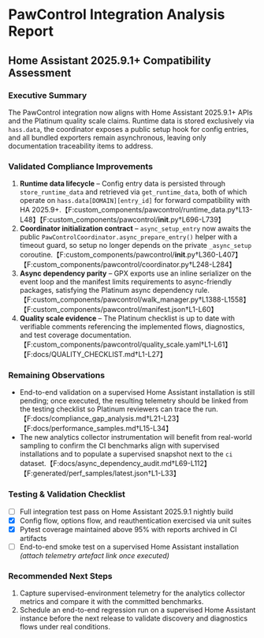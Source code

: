 # PawControl Integration Analysis Report
## Home Assistant 2025.9.1+ Compatibility Assessment

### Executive Summary
The PawControl integration now aligns with Home Assistant 2025.9.1+ APIs and the Platinum quality scale claims. Runtime data is stored exclusively via `hass.data`, the coordinator exposes a public setup hook for config entries, and all bundled exporters remain asynchronous, leaving only documentation traceability items to address.

### Validated Compliance Improvements

1. **Runtime data lifecycle** – Config entry data is persisted through `store_runtime_data` and retrieved via `get_runtime_data`, both of which operate on `hass.data[DOMAIN][entry_id]` for forward compatibility with HA 2025.9+.【F:custom_components/pawcontrol/runtime_data.py†L13-L48】【F:custom_components/pawcontrol/__init__.py†L696-L739】
2. **Coordinator initialization contract** – `async_setup_entry` now awaits the public `PawControlCoordinator.async_prepare_entry()` helper with a timeout guard, so setup no longer depends on the private `_async_setup` coroutine.【F:custom_components/pawcontrol/__init__.py†L360-L407】【F:custom_components/pawcontrol/coordinator.py†L248-L284】
3. **Async dependency parity** – GPX exports use an inline serializer on the event loop and the manifest limits requirements to async-friendly packages, satisfying the Platinum async dependency rule.【F:custom_components/pawcontrol/walk_manager.py†L1388-L1558】【F:custom_components/pawcontrol/manifest.json†L1-L60】
4. **Quality scale evidence** – The Platinum checklist is up to date with verifiable comments referencing the implemented flows, diagnostics, and test coverage documentation.【F:custom_components/pawcontrol/quality_scale.yaml†L1-L61】【F:docs/QUALITY_CHECKLIST.md†L1-L27】

### Remaining Observations

- End-to-end validation on a supervised Home Assistant installation is still pending; once executed, the resulting telemetry should be linked from the testing checklist so Platinum reviewers can trace the run.【F:docs/compliance_gap_analysis.md†L21-L23】【F:docs/performance_samples.md†L15-L34】
- The new analytics collector instrumentation will benefit from real-world sampling to confirm the CI benchmarks align with supervised installations and to populate a supervised snapshot next to the `ci` dataset.【F:docs/async_dependency_audit.md†L69-L112】【F:generated/perf_samples/latest.json†L1-L33】

### Testing & Validation Checklist

- [ ] Full integration test pass on Home Assistant 2025.9.1 nightly build
- [x] Config flow, options flow, and reauthentication exercised via unit suites
- [x] Pytest coverage maintained above 95% with reports archived in CI artifacts
- [ ] End-to-end smoke test on a supervised Home Assistant installation _(attach telemetry artefact link once executed)_

### Recommended Next Steps

1. Capture supervised-environment telemetry for the analytics collector metrics and compare it with the committed benchmarks.
2. Schedule an end-to-end regression run on a supervised Home Assistant instance before the next release to validate discovery and diagnostics flows under real conditions.
